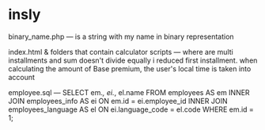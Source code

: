 # insly
binary_name.php — is a string with my name in binary representation
 
index.html & folders that contain calculator scripts — where are multi installments and sum doesn't divide equally i
reduced first installment. when calculating the amount of Base premium, the user's local time is taken into account

employee.sql — SELECT em.*, ei.*, el.name FROM employees AS em INNER JOIN employees_info AS ei ON em.id = ei.employee_id INNER JOIN employees_language AS el ON ei.language_code = el.code WHERE em.id = 1;

